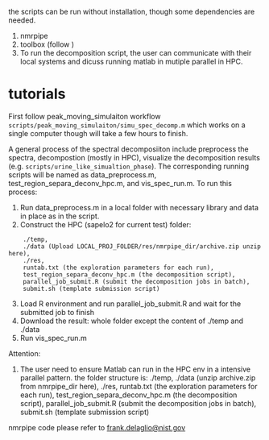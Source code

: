 the scripts can be run without installation, though some dependencies are needed.
1. nmrpipe
2. toolbox (follow )
3. To run the decomposition script, the user can communicate with their local systems and dicuss running matlab in mutiple parallel in HPC.

# tutorials
First follow peak_moving_simulaiton workflow `scripts/peak_moving_simulaiton/simu_spec_decomp.m` which works on a single computer though will take a few hours to finish.

A general process of the spectral decomposiiton include preprocess the spectra, decompostion (mostly in HPC), visualize the decomposition results (e.g. `scripts/urine_like_simualtion_phase`). The corresponding running scripts will be named as data_preprocess.m, test_region_separa_deconv_hpc.m, and vis_spec_run.m. To run this process:

1. Run data_preprocess.m in a local folder with necessary library and data in place as in the script.
2. Construct the HPC (sapelo2 for current test) folder:
```
    ./temp,
    ./data (Upload LOCAL_PROJ_FOLDER/res/nmrpipe_dir/archive.zip unzip here),
    ./res,
    runtab.txt (the exploration parameters for each run),
    test_region_separa_deconv_hpc.m (the decomposition script),
    parallel_job_submit.R (submit the decomposition jobs in batch),
    submit.sh (template submission script)
```
3. Load R environment and run parallel_job_submit.R and wait for the submitted job to finish
4. Download the result: whole folder except the content of ./temp and ./data
5. Run vis_spec_run.m

Attention:

1. The user need to ensure Matlab can run in the HPC env in a intensive parallel pattern.
the folder structure is:
      ./temp,
      ./data (unzip archive.zip from nmrpipe_dir here),
      ./res,
      runtab.txt (the exploration parameters for each run),
      test_region_separa_deconv_hpc.m (the decomposition script),
      parallel_job_submit.R (submit the decomposition jobs in batch),
      submit.sh (template submission script)

nmrpipe code please refer to frank.delaglio@nist.gov
